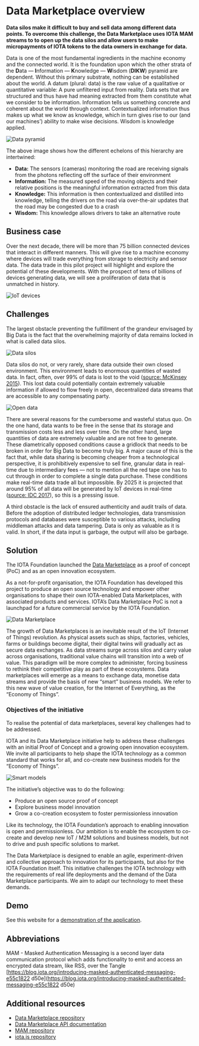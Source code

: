 # Data Marketplace overview

**Data silos make it difficult to buy and sell data among different data points. To overcome this challenge, the Data Marketplace uses IOTA MAM streams to to open up the data silos and allow users to make micropayments of IOTA tokens to the data owners in exchange for data.**

Data is one of the most fundamental ingredients in the machine economy and the connected world. It is the foundation upon which the other strata of the **D**ata — **I**nformation — **K**nowledge — **W**isdom (**DIKW**) pyramid are dependent. Without this primary substrate, nothing can be established about the world. A datum (plural: data) is the raw value of a qualitative or quantitative variable: A pure unfiltered input from reality. Data sets that are structured and thus have had meaning extracted from them constitute what we consider to be information. Information tells us something concrete and coherent about the world through context. Contextualized information thus makes up what we know as knowledge, which in turn gives rise to our (and our machines’) ability to make wise decisions. Wisdom is knowledge applied.

![Data pyramid](../data-marketplace-otr-updates.png)

The above image shows how the different echelons of this hierarchy are intertwined:

* **Data:** The sensors (cameras) monitoring the road are receiving signals from the photons reflecting off the surface of their environment
* **Information:** The measured speed of the moving objects and their relative positions is the meaningful information extracted from this data
* **Knowledge:** This information is then contextualized and distilled into knowledge, telling the drivers on the road via over-the-air ​updates that the road may be congested due to a crash
* **Wisdom:** This knowledge allows drivers to take an alternative route

## Business case

Over the next decade, there will be more than 75 billion connected devices that interact in different manners. This will give rise to a machine economy where devices will trade everything from storage to electricity and sensor data. The data trade in this pilot project will highlight and explore the potential of these developments. With the prospect of tens of billions of devices generating data, we will see a proliferation of data that is unmatched in history.

![IoT devices](../data-marketplace-iot-stats.png)

## Challenges

The largest obstacle preventing the fulfillment of the grandeur envisaged by Big Data is the fact that the overwhelming majority of data remains locked in what is called data silos.

![Data silos](../data-marketplace-data-silos.png)

Data silos do not, or very rarely, share data outside their own closed environment. This environment leads to enormous quantities of wasted data. In fact, often, over 99% of data is lost to the void ([source: McKinsey 2015](https://www.mckinsey.com/mgi/overview/in-the-news/by-2025-internet-of-things-applications-could-have-11-trillion-impact)). This lost data could potentially contain extremely valuable information if allowed to flow freely in open, decentralized data streams that are accessible to any compensating party.

![Open data](../data-marketplace-open-data.png)

There are several reasons for the cumbersome and wasteful status quo. On the one hand, data wants to be free in the sense that its storage and transmission costs less and less over time. On the other hand, large quantities of data are extremely valuable and are not free to generate. These diametrically opposed conditions cause a gridlock that needs to be broken in order for Big Data to become truly big. A major cause of this is the fact that, while data sharing is becoming cheaper from a technological perspective, it is prohibitively expensive to sell fine, granular data in real-time due to intermediary fees — not to mention all the red tape one has to cut through in order to complete a single data purchase. These conditions make real-time data trade all but impossible. By 2025 it is projected that around 95% of all data will be generated by IoT devices in real-time ([source: IDC 2017](https://www.seagate.com/files/www-content/our-story/trends/files/idc-seagate-dataage-whitepaper.pdf)), so this is a pressing issue.

A third obstacle is the lack of ensured authenticity and audit trails of data. Before the adoption of distributed ledger technologies, data transmission protocols and databases were susceptible to various attacks, including middleman attacks and data tampering. Data is only as valuable as it is valid. In short, if the data input is garbage, the output will also be garbage.

## Solution

The IOTA Foundation launched the [Data Marketplace](https://data.iota.org) as a proof of concept (PoC) and as an open innovation ecosystem.

As a not-for-profit organisation, the IOTA Foundation has developed this project to produce an open source technology and empower other organisations to shape their own IOTA-enabled Data Marketplaces, with associated products and services. IOTA’s Data Marketplace PoC is not a launchpad for a future commercial service by the IOTA Foundation.

![Data Marketplace](../data-marketplace.png)

The growth of Data Marketplaces is an inevitable result of the IoT (Internet of Things) revolution. As physical assets such as ships, factories, vehicles, farms or buildings become digital, their digital twins will gradually act as secure data exchanges. As data streams surge across silos and carry value across organisations, traditional value chains will transition into a web of value. This paradigm will be more complex to administer, forcing business to rethink their competitive play as part of these ecosystems. Data marketplaces will emerge as a means to exchange data, monetise data streams and provide the basis of new “smart” business models. We refer to this new wave of value creation, for the Internet of Everything, as the “Economy of Things”.

### Objectives of the initiative

To realise the potential of data marketplaces, several key challenges had to be addressed.

IOTA and its Data Marketplace initiative help to address these challenges with an initial Proof of Concept and a growing open innovation ecosystem. We invite all participants to help shape the IOTA technology as a common standard that works for all, and co-create new business models for the “Economy of Things”.

![Smart models](../data-marketplace-smart-models.png)

The initiative’s objective was to do the following:

* Produce an open source proof of concept
* Explore business model innovation
* Grow a co-creation ecosystem to foster permissionless innovation

Like its technology, the IOTA Foundation’s approach to enabling innovation is open and permissionless. Our ambition is to enable the ecosystem to co-create and develop new IoT / M2M solutions and business models, but not to drive and push specific solutions to market.

The Data Marketplace is designed to enable an agile, experiment-driven and collective approach to innovation for its participants, but also for the IOTA Foundation itself. This initiative challenges the IOTA technology with the requirements of real life deployments and the demand of the Data Marketplace participants. We aim to adapt our technology to meet these demands.

## Demo

See this website for a [demonstration of the application](https://data.iota.org/).

## Abbreviations

MAM - Masked Authentication Messaging is a second layer data communication protocol which adds functionality to emit and access an encrypted data stream, like RSS, over the Tangle [https://blog.iota.org/introducing-masked-authenticated-messaging-e55c1822 d50e](https://blog.iota.org/introducing-masked-authenticated-messaging-e55c1822 d50e)

## Additional resources

- [Data Marketplace repository](https://github.com/iotaledger/data-marketplace)
- [Data Marketplace API documentation](https://data.iota.org/static/docs)
- [MAM repository](https://github.com/iotaledger/mam.client.js)
- [iota.js repository](https://github.com/iotaledger/iota.js)